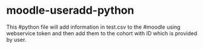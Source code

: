 # moodle-useradd-python

This #python file will add information in test.csv to the #moodle using webservice token and then add them to the cohort with ID which is provided by user.
